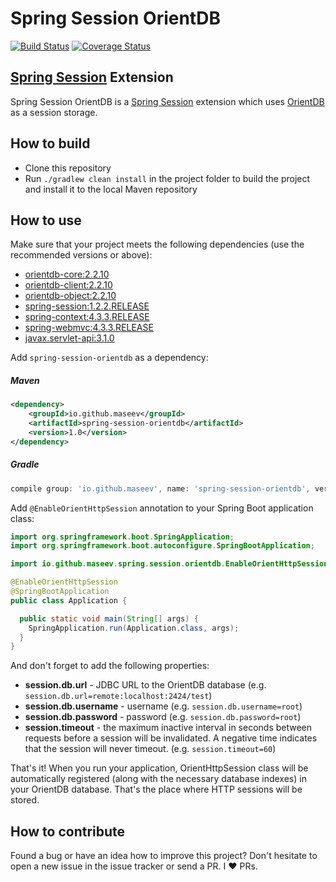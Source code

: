 Spring Session OrientDB
=====================
[![Build Status](https://travis-ci.org/maseev/spring-session-orientdb.svg?branch=master)](https://travis-ci.org/maseev/spring-session-orientdb)
[![Coverage Status](https://coveralls.io/repos/github/maseev/spring-session-orientdb/badge.svg?branch=master)](https://coveralls.io/github/maseev/spring-session-orientdb?branch=master)

[Spring Session](https://github.com/spring-projects/spring-session) Extension
-----------------------------

Spring Session OrientDB is a [Spring Session](https://github.com/spring-projects/spring-session) 
extension which uses [OrientDB](https://github.com/orientechnologies/orientdb) as a session 
storage.

How to build
-----------
* Clone this repository
* Run ``` ./gradlew clean install ``` in the project folder to build the project and install it to the local
Maven repository

How to use
---------

Make sure that your project meets the following dependencies (use the recommended versions or 
above):

* [orientdb-core:2.2.10](https://mvnrepository.com/artifact/com.orientechnologies/orientdb-core/2.2.10)
* [orientdb-client:2.2.10](https://mvnrepository.com/artifact/com.orientechnologies/orientdb-client/2.2.10)
* [orientdb-object:2.2.10](https://mvnrepository.com/artifact/com.orientechnologies/orientdb-object/2.2.10)
* [spring-session:1.2.2.RELEASE](https://mvnrepository.com/artifact/org.springframework.session/spring-session/1.2.2.RELEASE)
* [spring-context:4.3.3.RELEASE](https://mvnrepository.com/artifact/org.springframework/spring-context/4.3.3.RELEASE)
* [spring-webmvc:4.3.3.RELEASE](https://mvnrepository.com/artifact/org.springframework/spring-webmvc/4.3.3.RELEASE)
* [javax.servlet-api:3.1.0](https://mvnrepository.com/artifact/javax.servlet/javax.servlet-api/3.1.0)

Add `spring-session-orientdb` as a dependency:

##### Maven
```xml
<dependency>
    <groupId>io.github.maseev</groupId>
    <artifactId>spring-session-orientdb</artifactId>
    <version>1.0</version>
</dependency>
```

##### Gradle
```groovy
compile group: 'io.github.maseev', name: 'spring-session-orientdb', version: '1.0'
```

Add `@EnableOrientHttpSession` annotation to your Spring Boot application class:

```java
import org.springframework.boot.SpringApplication;
import org.springframework.boot.autoconfigure.SpringBootApplication;

import io.github.maseev.spring.session.orientdb.EnableOrientHttpSession;

@EnableOrientHttpSession
@SpringBootApplication
public class Application {

  public static void main(String[] args) {
    SpringApplication.run(Application.class, args);
  }
}

```

And don't forget to add the following properties:

- **session.db.url** - JDBC URL to the OrientDB database (e.g. `session.db.url=remote:localhost:2424/test`)
- **session.db.username** - username (e.g. `session.db.username=root`)
- **session.db.password** - password (e.g. `session.db.password=root`)
- **session.timeout** - the maximum inactive interval in seconds between requests before a session 
will be invalidated. A negative time indicates that the session will never timeout. (e.g. `session.timeout=60`)

That's it! When you run your application, OrientHttpSession class will be automatically
registered (along with the necessary database indexes) in your OrientDB database. 
That's the place where HTTP sessions will be stored.

How to contribute
---------------
Found a bug or have an idea how to improve this project? Don't hesitate to open a new issue in the issue tracker or send a PR. I :heart: PRs.